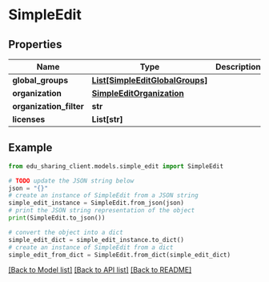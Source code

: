 # SimpleEdit


## Properties

Name | Type | Description | Notes
------------ | ------------- | ------------- | -------------
**global_groups** | [**List[SimpleEditGlobalGroups]**](SimpleEditGlobalGroups.md) |  | [optional] 
**organization** | [**SimpleEditOrganization**](SimpleEditOrganization.md) |  | [optional] 
**organization_filter** | **str** |  | [optional] 
**licenses** | **List[str]** |  | [optional] 

## Example

```python
from edu_sharing_client.models.simple_edit import SimpleEdit

# TODO update the JSON string below
json = "{}"
# create an instance of SimpleEdit from a JSON string
simple_edit_instance = SimpleEdit.from_json(json)
# print the JSON string representation of the object
print(SimpleEdit.to_json())

# convert the object into a dict
simple_edit_dict = simple_edit_instance.to_dict()
# create an instance of SimpleEdit from a dict
simple_edit_from_dict = SimpleEdit.from_dict(simple_edit_dict)
```
[[Back to Model list]](../README.md#documentation-for-models) [[Back to API list]](../README.md#documentation-for-api-endpoints) [[Back to README]](../README.md)


